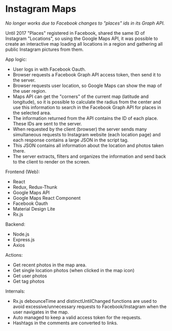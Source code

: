 # Instagram Maps 

_No longer works due to Facebook changes to "places" ids in its Graph API._



Until 2017 "Places" registered in Facebook, shared the same ID of Instagram "Locations", so using the Google Maps API, it was possible to create an interactive map loading all locations in a region and gathering all public Instagram pictures from them.

App logic:

- User logs in with Facebook Oauth.
- Browser requests a Facebook Graph API access token, then send it to the server.
- Browser requests user location, so Google Maps can show the map of the user region.
- Maps API can get the "corners" of the current map (latitude and longitude), so it is possible to calculate the radius from the center and use this information to search in the Facebook Graph API for places in the selected area.
- The information returned from the API contains the ID of each place. These IDs are sent to the server.
- When requested by the client (browser) the server sends many simultaneous requests to Instagram website (each location page) and each response contains a large JSON in the script tag.
- This JSON contains all information about the location and photos taken there.
- The server extracts, filters and organizes the information and send back to the client to render on the screen.

Frontend (Web):

- React
- Redux, Redux-Thunk
- Google Maps API
- Google Maps React Component
- Facebook Oauth
- Material Design Lite
- Rx.js

Backend:

- Node.js
- Express.js
- Axios


Actions:

- Get recent photos in the map area.
- Get single location photos (when clicked in the map icon)
- Get user photos
- Get tag photos


Internals:

- Rx.js debounceTime and distinctUntilChanged functions are used to avoid excessive/unnecessary requests to Facebook/Instagram when the user navigates in the map.
- Auto managed to keep a valid access token for the requests.
- Hashtags in the comments are converted to links.

